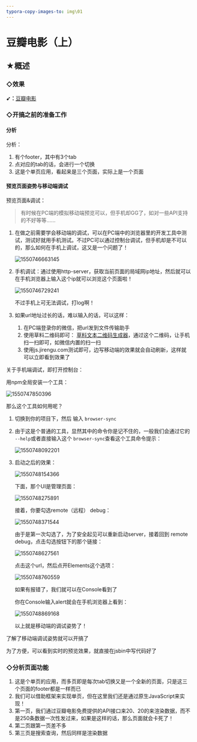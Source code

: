 ```yaml
---
typora-copy-images-to: img\01
---
```


# 豆瓣电影（上）

## ★概述

### ◇效果

**➹：**[豆瓣电影](http://book.jirengu.com/jirengu-inc/js-works/projects/doubanmovie/index.html)

### ◇开搞之前的准备工作

#### 分析

分析：

1. 有个footer，其中有3个tab
2. 点对应的tab的话，会进行一个切换
3. 这是个单页应用，看起来是三个页面，实际上是一个页面

#### 预览页面姿势与移动端调试

预览页面&调试：

> 有时候在PC端的模拟移动端预览可以，但手机却GG了，如对一些API支持的不好等等……

1. 在做之前需要学会移动端的调试，可以在PC端中的浏览器里的开发工具中测试，测试好就用手机测试。不过PC可以通过控制台调试，但手机却是不可以的，那么如何在手机上调试，这又是一个问题了！

   ![1550746663145](img/01/1550746663145.png)

2. 手机调试：通过使用http-server，获取当前页面的局域网ip地址，然后就可以在手机浏览器上输入这个ip就可以浏览这个页面啦！

   ![1550746729241](img/01/1550746729241.png)

   不过手机上可无法调试，打log啊！

3. 如果url地址过长的话，难以输入的话，可以这样：

   1. 在PC端登录你的微信，把url发到文件传输助手
   2. 使用草料二维码即可： [草料文本二维码生成器](https://cli.im/text)，通过这个二维码，让手机扫一扫即可，如微信内置的扫一扫
   3. 使用js.jirengu.com测试即可，边写移动端的效果就会自动刷新，这样就可以立即看到效果了

关于手机端调试，即打开控制台：

用npm全局安装一个工具：

![1550747850396](img/01/1550747850396.png)

那么这个工具如何用呢？

1. 切换到你的项目下，然后 输入 `browser-sync`

2. 由于这是个普通的工具，显然其中的命令你是记不住的，一般我们会通过它的 `--help`或者直接输入这个 `browser-sync`查看这个工具命令提示：

   ![1550748092201](img/01/1550748092201.png)

3. 启动之后的效果：

   ![1550748154366](img/01/1550748154366.png)

   下面，那个UI是管理页面：

   ![1550748275891](img/01/1550748275891.png)

   接着，你要勾选remote（远程） debug：

   ![1550748371544](img/01/1550748371544.png)

   由于是第一次勾选了，为了安全起见可以重新启动server，接着回到 remote debug，点击勾选按钮下的那个链接：

   ![1550748627561](img/01/1550748627561.png)

   点击这个url，然后点开Elements这个选项：

   ![1550748760559](img/01/1550748760559.png)

   如果有报错了，我们就可以在Console看到了

   你在Console输入alert就会在手机浏览器上看到：

   ![1550748869168](img/01/1550748869168.png)

   以上就是移动端的调试姿势了！

了解了移动端调试姿势就可以开搞了

为了方便，可以看到实时的预览效果，就直接在jsbin中写代码好了

### ◇分析页面功能

1. 这是个单页的应用，而多页即是每次tab切换又是一个全新的页面，只是这三个页面的footer都是一样而已
2. 我们可以借助框架来实现单页，但在这里我们还是通过原生JavaScript来实现！
3. 第一页，我们通过豆瓣电影免费提供的API接口来20、20的来渲染数据，而不是250条数据一次性发过来，如果是这样的话，那么页面就会卡死了！
4. 第二页跟第一页差不多
5. 第三页是搜索查询，然后同样是渲染数据





